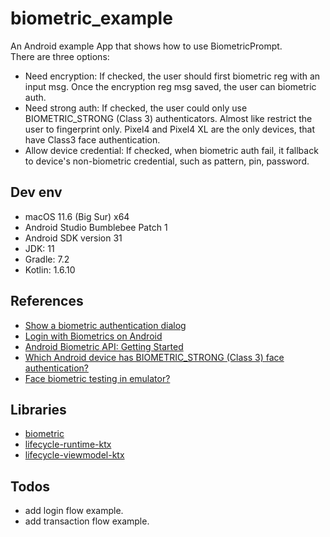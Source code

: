# biometric_example

An Android example App that shows how to use BiometricPrompt.<br/>
There are three options:

 - Need encryption: If checked, the user should first biometric reg with an input msg. Once the encryption reg msg saved, the user can biometric auth.
 - Need strong auth: If checked, the user could only use BIOMETRIC_STRONG (Class 3) authenticators. Almost like restrict the user to fingerprint only. Pixel4 and Pixel4 XL are the only devices, that have Class3 face authentication.
 - Allow device credential: If checked, when biometric auth fail, it fallback to device's non-biometric credential, such as pattern, pin, password.

## Dev env

 - macOS 11.6 (Big Sur) x64
 - Android Studio Bumblebee Patch 1
 - Android SDK version 31
 - JDK: 11
 - Gradle: 7.2
 - Kotlin: 1.6.10

 ## References

 - [Show a biometric authentication dialog](https://developer.android.com/training/sign-in/biometric-auth)
 - [Login with Biometrics on Android](https://developer.android.com/codelabs/biometric-login)
 - [Android Biometric API: Getting Started](https://www.raywenderlich.com/18782293-android-biometric-api-getting-started)
 - [Which Android device has BIOMETRIC_STRONG (Class 3) face authentication?](https://stackoverflow.com/questions/68904823/which-android-device-has-biometric-strong-class-3-face-authentication)
 - [Face biometric testing in emulator?](https://www.reddit.com/r/androiddev/comments/dj4vmq/face_biometric_testing_in_emulator/)


 ## Libraries

 - [biometric](https://developer.android.com/jetpack/androidx/releases/biometric)
 - [lifecycle-runtime-ktx](https://developer.android.com/jetpack/androidx/releases/lifecycle)
 - [lifecycle-viewmodel-ktx](https://developer.android.com/jetpack/androidx/releases/lifecycle)


 ## Todos

 - add login flow example.
 - add transaction flow example.
